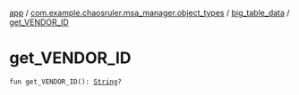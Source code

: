[app](../../index.md) / [com.example.chaosruler.msa_manager.object_types](../index.md) / [big_table_data](index.md) / [get_VENDOR_ID](.)

# get_VENDOR_ID

`fun get_VENDOR_ID(): `[`String`](https://kotlinlang.org/api/latest/jvm/stdlib/kotlin/-string/index.html)`?`